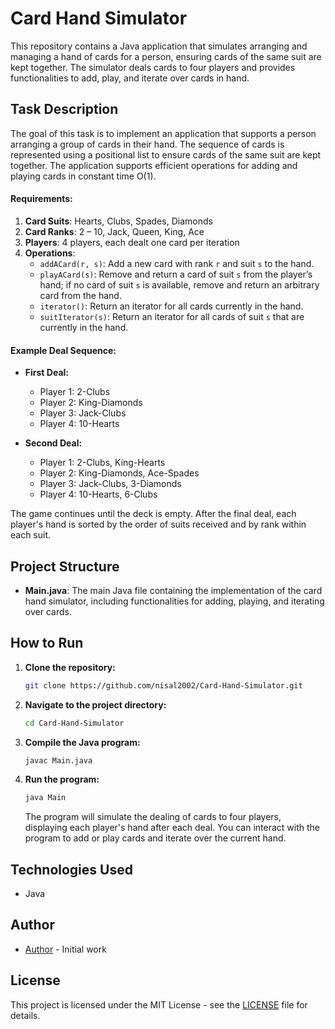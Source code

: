# Card Hand Simulator

This repository contains a Java application that simulates arranging and managing a hand of cards for a person, ensuring cards of the same suit are kept together. The simulator deals cards to four players and provides functionalities to add, play, and iterate over cards in hand.

## Task Description

The goal of this task is to implement an application that supports a person arranging a group of cards in their hand. The sequence of cards is represented using a positional list to ensure cards of the same suit are kept together. The application supports efficient operations for adding and playing cards in constant time O(1).

#### Requirements:

1. **Card Suits**: Hearts, Clubs, Spades, Diamonds
2. **Card Ranks**: 2 – 10, Jack, Queen, King, Ace
3. **Players**: 4 players, each dealt one card per iteration
4. **Operations**:
   - `addACard(r, s)`: Add a new card with rank `r` and suit `s` to the hand.
   - `playACard(s)`: Remove and return a card of suit `s` from the player’s hand; if no card of suit `s` is available, remove and return an arbitrary card from the hand.
   - `iterator()`: Return an iterator for all cards currently in the hand.
   - `suitIterator(s)`: Return an iterator for all cards of suit `s` that are currently in the hand.

#### Example Deal Sequence:

- **First Deal:**
  - Player 1: 2-Clubs
  - Player 2: King-Diamonds
  - Player 3: Jack-Clubs
  - Player 4: 10-Hearts

- **Second Deal:**
  - Player 1: 2-Clubs, King-Hearts
  - Player 2: King-Diamonds, Ace-Spades
  - Player 3: Jack-Clubs, 3-Diamonds
  - Player 4: 10-Hearts, 6-Clubs

The game continues until the deck is empty. After the final deal, each player's hand is sorted by the order of suits received and by rank within each suit.

## Project Structure

- **Main.java**: The main Java file containing the implementation of the card hand simulator, including functionalities for adding, playing, and iterating over cards.

## How to Run

1. **Clone the repository:**

   ```bash
   git clone https://github.com/nisal2002/Card-Hand-Simulator.git
   ```

2. **Navigate to the project directory:**

   ```bash
   cd Card-Hand-Simulator
   ```

3. **Compile the Java program:**

   ```bash
   javac Main.java
   ```

4. **Run the program:**

   ```bash
   java Main
   ```

   The program will simulate the dealing of cards to four players, displaying each player's hand after each deal. You can interact with the program to add or play cards and iterate over the current hand.

## Technologies Used

- Java

## Author

- [Author](nisal2002) - Initial work

## License

This project is licensed under the MIT License - see the [LICENSE](LICENSE) file for details.
